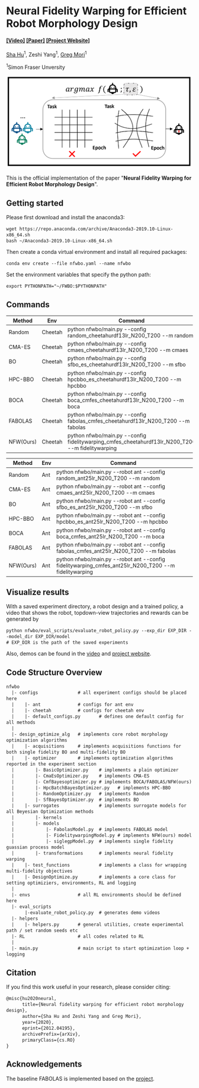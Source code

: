 # Neural Fidelity Warping for Efficient Robot Morphology Design
#### [[Video]](https://youtu.be/TDpqxWbpirI) [[Paper]](https://arxiv.org/abs/2012.04195) [[Project Website]](https://youtu.be/TDpqxWbpirI)

[Sha Hu](https://husha1993.github.io/)<sup>1</sup>, Zeshi Yang<sup>1</sup>, [Greg Mori](https://www.cs.sfu.ca/~mori/)<sup>1</sup>

<sup>1</sup>Simon Fraser Unversity

<p align="center">
<img src="docs/f1.png" width="800">
</p>
</img>

This is the official implementation of the paper "**Neural Fidelity Warping for Efficient Robot Morphology Design**".


## Getting started

Please first download and install the anaconda3:
```
wget https://repo.anaconda.com/archive/Anaconda3-2019.10-Linux-x86_64.sh
bash ~/Anaconda3-2019.10-Linux-x86_64.sh
```
Then create a conda virtual environment and install all required packages:
```
conda env create --file nfwbo.yaml --name nfwbo
```
Set the environment variables that specify the python path:
```
export PYTHONPATH="~/FWBO:$PYTHONPATH"
```

## Commands
|Method|Env|Command                                              |
| -----    | --- |-----------------------------------------------------|
| Random | Cheetah | python nfwbo/main.py --config random_cheetahurdf13lr_N200_T200 --m random|
| CMA-ES | Cheetah | python nfwbo/main.py --config cmaes_cheetahurdf13lr_N200_T200 --m cmaes|
| BO  | Cheetah | python nfwbo/main.py --config sfbo_es_cheetahurdf13lr_N200_T200 --m sfbo|
| HPC-BBO| Cheetah | python nfwbo/main.py --config hpcbbo_es_cheetahurdf13lr_N200_T200 --m hpcbbo|
| BOCA| Cheetah |python nfwbo/main.py --config boca_cmfes_cheetahurdf13lr_N200_T200 --m boca|
| FABOLAS| Cheetah| python nfwbo/main.py --config fabolas_cmfes_cheetahurdf13lr_N200_T200 --m fabolas|
| NFW(Ours)| Cheetah | python nfwbo/main.py --config fidelitywarping_cmfes_cheetahurdf13lr_N200_T200 --m  fidelitywarping|


|Method|Env|Command                                              |
| -----    | --- |-----------------------------------------------------|
| Random | Ant |  python nfwbo/main.py --robot ant --config random_ant25lr_N200_T200 --m random|
| CMA-ES | Ant | python nfwbo/main.py --robot ant --config cmaes_ant25lr_N200_T200 --m cmaes |
| BO  | Ant | python nfwbo/main.py --robot ant --config sfbo_es_ant25lr_N200_T200 --m sfbo|
| HPC-BBO| Ant | python nfwbo/main.py --robot ant --config hpcbbo_es_ant25lr_N200_T200 --m hpcbbo|
| BOCA| Ant | python nfwbo/main.py --robot ant --config boca_cmfes_ant25lr_N200_T200 --m boca|
| FABOLAS| Ant | python nfwbo/main.py --robot ant --config fabolas_cmfes_ant25lr_N200_T200 --m fabolas|
| NFW(Ours)| Ant | python nfwbo/main.py --robot ant --config fidelitywarping_cmfes_ant25lr_N200_T200 --m fidelitywarping|


## Visualize results

With a saved experiment directory, a robot design and a trained policy, a video that shows the robot, topdown-view trajectories and rewards can be generated by
```
python nfwbo/eval_scripts/evaluate_robot_policy.py --exp_dir EXP_DIR --model_dir EXP_DIR/model
# EXP_DIR is the path of the saved experiments
```
Also, demos can be found in the [video](https://youtu.be/TDpqxWbpirI) and [project website](https://youtu.be/TDpqxWbpirI). 

## Code Structure Overview
```
nfwbo
  |- configs               # all experiment configs should be placed here
  |    |- ant              # configs for ant env
  |    |- cheetah          # configs for cheetah env
  |    |- default_configs.py       # defines one default config for all methods
  |
  |- design_optimize_alg   # implements core robot morphology optimization algorithms
  |    |- acquisitions     # implements acquisitions functions for both single fidelity BO and multi-fidelity BO  
  |    |- optimizer        # implements optimization algorithms reported in the experiment section
  |        |- BasicOptimizer.py    # implements a plain optimizer 
  |        |- CmaEsOptimizer.py    # implements CMA-ES
  |        |- CmfBayesoptimizer.py # implements BOCA/FABOLAS/NFW(ours)
  |        |- HpcBatchBayesOptimizer.py   # implements HPC-BBO
  |        |- RandomOptimizer.py   # implements Random
  |        |- SfBayesOptimizer.py  # implements BO
  |    |- surrogates               # implements surrogate models for all Beyesian Optimization methods
  |        |- kernels
  |        |- models
  |            |- FabolasModel.py  # implements FABOLAS model 
  |            |- FidelitywarpingModel.py # implements NFW(ours) model
  |            |- siglegpModel.py  # implements single fidelity guassian process model
  |        |- transformations      # implements neural fidelity warping 
  |    |- test_functions           # implements a class for wrapping multi-fidelity objectives
  |    |- DesignOptimize.py        # implements a core class for setting optimiziers, environments, RL and logging
  |
  |- envs                  # all RL environments should be defined here
  |- eval_scripts
       |-evaluate_robot_policy.py  # generates demo videos  
  |- helpers 
  |    |- helpers.py       # general utilities, create experimental path / set random seeds etc
  |- RL                    # all codes related to RL
  |
  |- main.py               # main script to start optimization loop + logging
```

## Citation
If you find this work useful in your research, please consider citing:
```
@misc{hu2020neural,
      title={Neural fidelity warping for efficient robot morphology design}, 
      author={Sha Hu and Zeshi Yang and Greg Mori},
      year={2020},
      eprint={2012.04195},
      archivePrefix={arXiv},
      primaryClass={cs.RO}
}
```

## Acknowledgements
The baseline FABOLAS is implemented based on the [project](https://github.com/EmuKit/emukit/tree/master/emukit/examples/fabolas).



